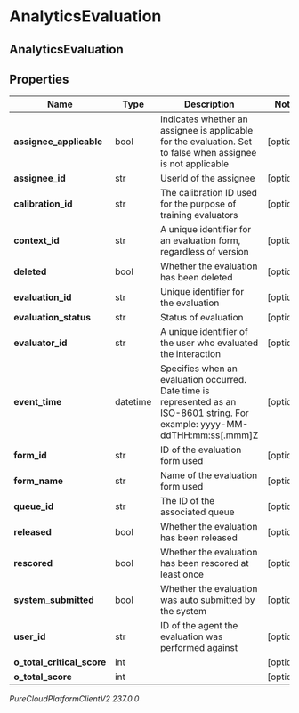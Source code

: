# AnalyticsEvaluation

## AnalyticsEvaluation

## Properties

|Name | Type | Description | Notes|
|------------ | ------------- | ------------- | -------------|
| **assignee_applicable** | bool | Indicates whether an assignee is applicable for the evaluation. Set to false when assignee is not applicable | [optional] |
| **assignee_id** | str | UserId of the assignee | [optional] |
| **calibration_id** | str | The calibration ID used for the purpose of training evaluators | [optional] |
| **context_id** | str | A unique identifier for an evaluation form, regardless of version | [optional] |
| **deleted** | bool | Whether the evaluation has been deleted | [optional] |
| **evaluation_id** | str | Unique identifier for the evaluation | [optional] |
| **evaluation_status** | str | Status of evaluation | [optional] |
| **evaluator_id** | str | A unique identifier of the user who evaluated the interaction | [optional] |
| **event_time** | datetime | Specifies when an evaluation occurred. Date time is represented as an ISO-8601 string. For example: yyyy-MM-ddTHH:mm:ss[.mmm]Z | [optional] |
| **form_id** | str | ID of the evaluation form used | [optional] |
| **form_name** | str | Name of the evaluation form used | [optional] |
| **queue_id** | str | The ID of the associated queue | [optional] |
| **released** | bool | Whether the evaluation has been released | [optional] |
| **rescored** | bool | Whether the evaluation has been rescored at least once | [optional] |
| **system_submitted** | bool | Whether the evaluation was auto submitted by the system | [optional] |
| **user_id** | str | ID of the agent the evaluation was performed against | [optional] |
| **o_total_critical_score** | int |  | [optional] |
| **o_total_score** | int |  | [optional] |



_PureCloudPlatformClientV2 237.0.0_
